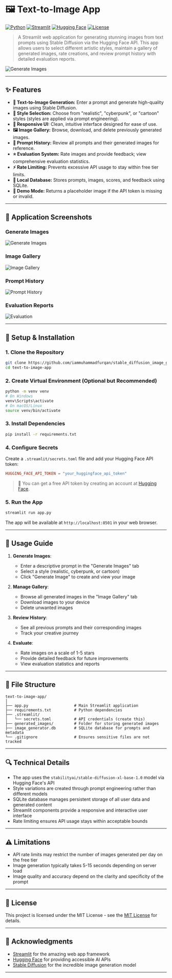 # 🖼️ Text-to-Image App

[![Python](https://img.shields.io/badge/Python-3.8%2B-blue)](https://www.python.org/)
[![Streamlit](https://img.shields.io/badge/Streamlit-1.28.0-FF4B4B)](https://streamlit.io/)
[![Hugging Face](https://img.shields.io/badge/Hugging%20Face-API-yellow)](https://huggingface.co/)
[![License](https://img.shields.io/badge/License-MIT-green)](https://opensource.org/licenses/MIT)

> A Streamlit web application for generating stunning images from text prompts using Stable Diffusion via the Hugging Face API. This app allows users to select different artistic styles, maintain a gallery of generated images, rate creations, and review prompt history with detailed evaluation reports.

![Generate Images](generate.png)

---

## ✨ Features

- **🎨 Text-to-Image Generation:** Enter a prompt and generate high-quality images using Stable Diffusion.
- **🔄 Style Selection:** Choose from "realistic", "cyberpunk", or "cartoon" styles (styles are applied via prompt engineering).
- **📱 Responsive UI:** Clean, intuitive interface designed for ease of use.
- **🖼️ Image Gallery:** Browse, download, and delete previously generated images.
- **📜 Prompt History:** Review all prompts and their generated images for reference.
- **⭐ Evaluation System:** Rate images and provide feedback; view comprehensive evaluation statistics.
- **⚡ Rate Limiting:** Prevents excessive API usage to stay within free tier limits.
- **💾 Local Database:** Stores prompts, images, scores, and feedback using SQLite.
- **🔄 Demo Mode:** Returns a placeholder image if the API token is missing or invalid.

---

## 📱 Application Screenshots

### Generate Images
![Generate Images](generate.png)

### Image Gallery
![Image Gallery](gallary.png)

### Prompt History
![Prompt History](history.png)

### Evaluation Reports
![Evaluation](evaluation.png)

---

## 🚀 Setup & Installation

### 1. Clone the Repository

```sh
git clone https://github.com/iammuhammadfurqan/stable_diffusion_image_gen.git
cd text-to-image-app
```

### 2. Create Virtual Environment (Optional but Recommended)

```sh
python -m venv venv
# On Windows
venv\Scripts\activate
# On macOS/Linux
source venv/bin/activate
```

### 3. Install Dependencies

```sh
pip install -r requirements.txt
```

### 4. Configure Secrets

Create a `.streamlit/secrets.toml` file and add your Hugging Face API token:

```toml
HUGGING_FACE_API_TOKEN = "your_huggingface_api_token"
```

> 📝 You can get a free API token by creating an account at [Hugging Face](https://huggingface.co/).

### 5. Run the App

```sh
streamlit run app.py
```

The app will be available at `http://localhost:8501` in your web browser.

---

## 📖 Usage Guide

1. **Generate Images**:
   - Enter a descriptive prompt in the "Generate Images" tab
   - Select a style (realistic, cyberpunk, or cartoon)
   - Click "Generate Image" to create and view your image

2. **Manage Gallery**:
   - Browse all generated images in the "Image Gallery" tab
   - Download images to your device
   - Delete unwanted images

3. **Review History**:
   - See all previous prompts and their corresponding images
   - Track your creative journey

4. **Evaluate**:
   - Rate images on a scale of 1-5 stars
   - Provide detailed feedback for future improvements
   - View evaluation statistics and reports

---

## 📁 File Structure

```
text-to-image-app/
│
├── app.py                    # Main Streamlit application
├── requirements.txt          # Python dependencies
├── .streamlit/
│   └── secrets.toml          # API credentials (create this)
├── generated_images/         # Folder for storing generated images
├── image_generator.db        # SQLite database for prompts and metadata
└── .gitignore                # Ensures sensitive files are not tracked
```

---

## 🔍 Technical Details

- The app uses the `stabilityai/stable-diffusion-xl-base-1.0` model via Hugging Face's API
- Style variations are created through prompt engineering rather than different models
- SQLite database manages persistent storage of all user data and generated content
- Streamlit components provide a responsive and interactive user interface
- Rate limiting ensures API usage stays within acceptable bounds

---

## ⚠️ Limitations

- API rate limits may restrict the number of images generated per day on the free tier
- Image generation typically takes 5-15 seconds depending on server load
- Image quality and accuracy depend on the clarity and specificity of the prompt

---

## 📄 License

This project is licensed under the MIT License - see the [MIT License](https://opensource.org/licenses/MIT) for details.

---

## 🙏 Acknowledgments

- [Streamlit](https://streamlit.io/) for the amazing web app framework
- [Hugging Face](https://huggingface.co/) for providing accessible AI APIs
- [Stable Diffusion](https://stability.ai/) for the incredible image generation model

---